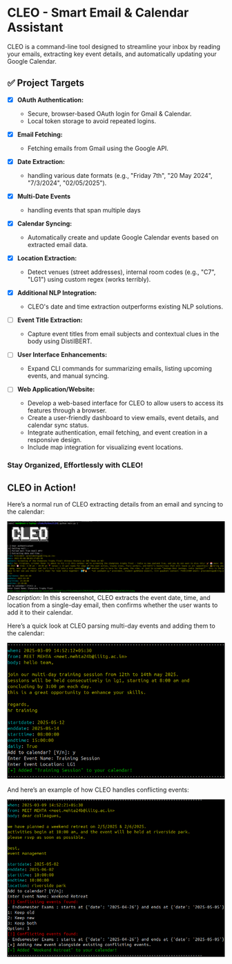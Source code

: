 # CLEO - Smart Email & Calendar Assistant

CLEO is a command-line tool designed to streamline your inbox by reading your emails, extracting key event details, and automatically updating your Google Calendar. 

## ✅ Project Targets

- [x] **OAuth Authentication:**  
  - Secure, browser-based OAuth login for Gmail & Calendar.
  - Local token storage to avoid repeated logins.

- [x] **Email Fetching:**  
  - Fetching emails from Gmail using the Google API.

- [x] **Date Extraction:**  
  - handling various date formats (e.g., "Friday 7th", "20 May 2024", "7/3/2024", "02/05/2025").

- [x] **Multi-Date Events**
  - handling events that span multiple days

- [x] **Calendar Syncing:**  
  - Automatically create and update Google Calendar events based on extracted email data.

- [x] **Location Extraction:**
  - Detect venues (street addresses), internal room codes (e.g., "C7", "LG1") using custom regex (works terribly).

- [x] **Additional NLP Integration:**
  - CLEO's date and time extraction outperforms existing NLP solutions.

- [ ] **Event Title Extraction:**
  - Capture event titles from email subjects and contextual clues in the body using DistilBERT.

- [ ] **User Interface Enhancements:**  
  - Expand CLI commands for summarizing emails, listing upcoming events, and manual syncing.

- [ ] **Web Application/Website:**

  - Develop a web-based interface for CLEO to allow users to access its features through a browser.
  - Create a user-friendly dashboard to view emails, event details, and calendar sync status.
  - Integrate authentication, email fetching, and event creation in a responsive design.
  - Include map integration for visualizing event locations.

### Stay Organized, Effortlessly with CLEO! 

## CLEO in Action!

Here’s a normal run of CLEO extracting details from an email and syncing to the calendar:

![CLEO normal usage screenshot](./images/ss1.png)
_Description:_ In this screenshot, CLEO extracts the event date, time, and location from a single-day email, then confirms whether the user wants to add it to their calendar.

Here’s a quick look at CLEO parsing multi-day events and adding them to the calendar:

![CLEO adding a multi-day event](./images/ss2.png)

And here’s an example of how CLEO handles conflicting events:

![CLEO detecting conflicting events](./images/ss3.png)